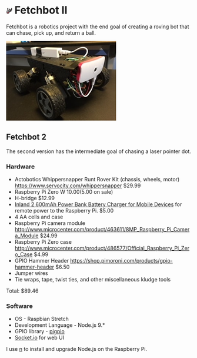 # ![Fetchbot II](brain/viewer/favicon.png) Fetchbot II

Fetchbot is a robotics project with the end goal of creating a roving bot that can chase, pick up, and return a ball.

![Fetchbot II](fetchbot-2.jpeg)

## Fetchbot 2

The second version has the intermediate goal of chasing a laser pointer dot.

### Hardware

* Actobotics Whippersnapper Runt Rover Kit (chassis, wheels, motor) https://www.servocity.com/whippersnapper $29.99
* Raspberry Pi Zero W $10.00 ($5.00 on sale)
* H-bridge $12.99
* [Inland 2,600mAh Power Bank Battery Charger for Mobile Devices](http://www.microcenter.com/product/447265/2,600mAh_Power_Bank_Battery_Charger_for_Mobile_Devices) for remote power to the Raspberry Pi. $5.00
* 4 AA cells and case
* Raspberry Pi camera module http://www.microcenter.com/product/463611/8MP_Raspberry_Pi_Camera_Module $24.99
* Raspberry Pi Zero case http://www.microcenter.com/product/486577/Official_Raspberry_Pi_Zero_Case $4.99
* GPIO Hammer Header https://shop.pimoroni.com/products/gpio-hammer-header $6.50
* Jumper wires
* Tie wraps, tape, twist ties, and other miscellaneous kludge tools

Total: $89.46

### Software

* OS - Raspbian Stretch
* Development Language - Node.js 9.*
* GPIO library - [pigpio](https://www.npmjs.com/package/pigpio)
* [Socket.io](https://socket.io/) for web UI

I use [n](https://github.com/tj/n) to install and upgrade Node.js on the Raspberry Pi.
